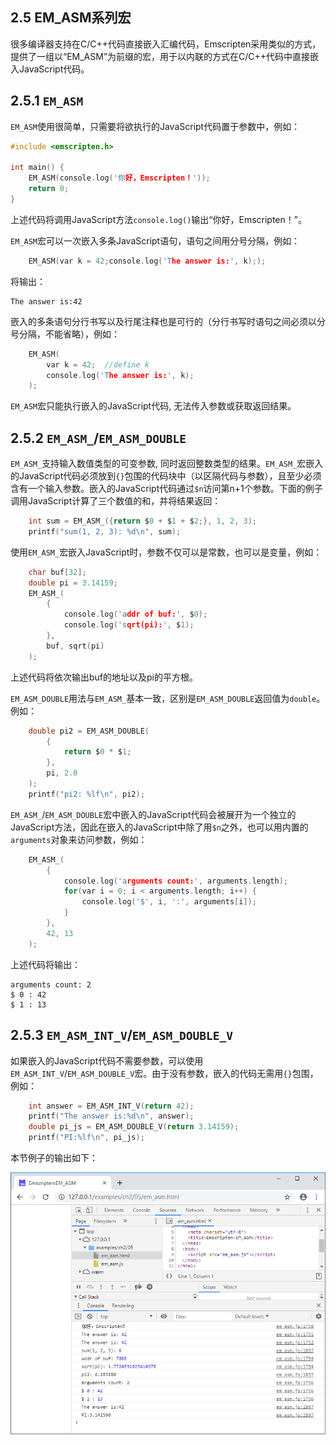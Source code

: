 ## 2.5 EM_ASM系列宏

很多编译器支持在C/C++代码直接嵌入汇编代码，Emscripten采用类似的方式，提供了一组以“EM_ASM”为前缀的宏，用于以内联的方式在C/C++代码中直接嵌入JavaScript代码。

## 2.5.1 `EM_ASM`

`EM_ASM`使用很简单，只需要将欲执行的JavaScript代码置于参数中，例如：

```c
#include <emscripten.h>

int main() {
	EM_ASM(console.log('你好，Emscripten！'));
	return 0;
}
```

上述代码将调用JavaScript方法`console.log()`输出“你好，Emscripten！”。

`EM_ASM`宏可以一次嵌入多条JavaScript语句，语句之间用分号分隔，例如：

```c
    EM_ASM(var k = 42;console.log('The answer is:', k););
```

将输出：

```
The answer is:42
```

嵌入的多条语句分行书写以及行尾注释也是可行的（分行书写时语句之间必须以分号分隔，不能省略），例如：

```c
	EM_ASM(
		var k = 42;  //define k
		console.log('The answer is:', k);
	);
```

`EM_ASM`宏只能执行嵌入的JavaScript代码, 无法传入参数或获取返回结果。

## 2.5.2 `EM_ASM_`/`EM_ASM_DOUBLE`

`EM_ASM_`支持输入数值类型的可变参数, 同时返回整数类型的结果。`EM_ASM_`宏嵌入的JavaScript代码必须放到`{}`包围的代码块中（以区隔代码与参数），且至少必须含有一个输入参数。嵌入的JavaScript代码通过`$n`访问第n+1个参数。下面的例子调用JavaScript计算了三个数值的和，并将结果返回：

```c
	int sum = EM_ASM_({return $0 + $1 + $2;}, 1, 2, 3);
	printf("sum(1, 2, 3): %d\n", sum);
```

使用`EM_ASM_`宏嵌入JavaScript时，参数不仅可以是常数，也可以是变量，例如：

```c
	char buf[32];
	double pi = 3.14159;
	EM_ASM_(
		{
			console.log('addr of buf:', $0);
			console.log('sqrt(pi):', $1);
		},
		buf, sqrt(pi)
	);
```

上述代码将依次输出buf的地址以及pi的平方根。

`EM_ASM_DOUBLE`用法与`EM_ASM_`基本一致，区别是`EM_ASM_DOUBLE`返回值为`double`。例如：

```c
	double pi2 = EM_ASM_DOUBLE(
		{
			return $0 * $1;
		},
		pi, 2.0
	);
	printf("pi2: %lf\n", pi2);
```

`EM_ASM_`/`EM_ASM_DOUBLE`宏中嵌入的JavaScript代码会被展开为一个独立的JavaScript方法，因此在嵌入的JavaScript中除了用`$n`之外，也可以用内置的`arguments`对象来访问参数，例如：

```c
	EM_ASM_(
		{
			console.log('arguments count:', arguments.length);
			for(var i = 0; i < arguments.length; i++) {
				console.log('$', i, ':', arguments[i]);
			}
		},
		42, 13
	);
```

上述代码将输出：

```
arguments count: 2
$ 0 : 42
$ 1 : 13
```

## 2.5.3 `EM_ASM_INT_V`/`EM_ASM_DOUBLE_V`

如果嵌入的JavaScript代码不需要参数，可以使用`EM_ASM_INT_V`/`EM_ASM_DOUBLE_V`宏。由于没有参数，嵌入的代码无需用`{}`包围，例如：

```c
	int answer = EM_ASM_INT_V(return 42);
	printf("The answer is:%d\n", answer);
	double pi_js = EM_ASM_DOUBLE_V(return 3.14159);
	printf("PI:%lf\n", pi_js);
```

本节例子的输出如下：

![](images/05-em-asm.png)

